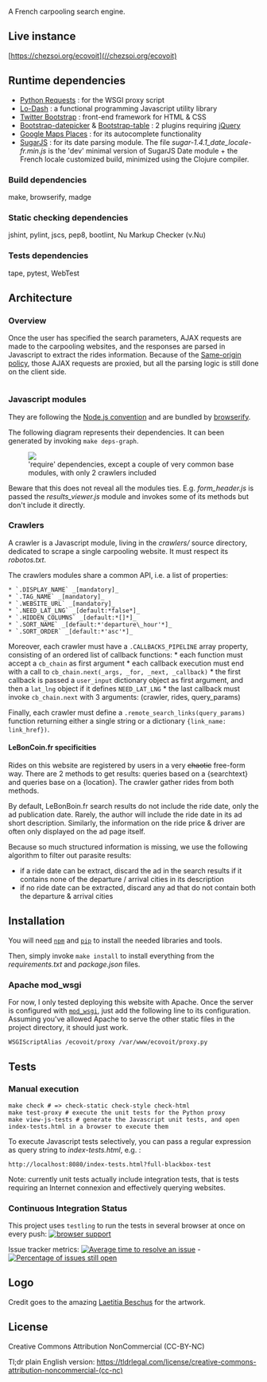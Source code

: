 A French carpooling search engine.


## Live instance

[https://chezsoi.org/ecovoit](//chezsoi.org/ecovoit)


## Runtime dependencies
- [Python Requests](http://python-requests.org/) : for the WSGI proxy script
- [Lo-Dash](//lodash.com) : a functional programming Javascript utility library
- [Twitter Bootstrap](http://getbootstrap.com) : front-end framework for HTML & CSS
- [Bootstrap-datepicker](//github.com/eternicode/bootstrap-datepicker) & [Bootstrap-table](//github.com/wenzhixin/bootstrap-table) : 2 plugins requiring [jQuery](http://jquery.com)
- [Google Maps Places](//developers.google.com/places/documentation) : for its autocomplete functionality
- [SugarJS](http://sugarjs.com) : for its date parsing module. The file  _sugar-1.4.1\_date\_locale-fr.min.js_ is the 'dev' minimal version of SugarJS Date module + the French locale customized build, minimized using the Clojure compiler.

### Build dependencies
make, browserify, madge

### Static checking dependencies
jshint, pylint, jscs, pep8, bootlint, Nu Markup Checker (v.Nu)

### Tests dependencies
tape, pytest, WebTest


## Architecture

### Overview

Once the user has specified the search parameters, AJAX requests are made to the carpooling websites, and the responses are parsed in Javascript to extract the rides information. Because of the [Same-origin policy](//developer.mozilla.org/en-US/docs/Web/Security/Same-origin_policy), those AJAX requests are proxied, but all the parsing logic is still done on the client side.

<img src="http://chezsoi.org/ecovoit/doc/diagram_archi_proxy.png" alt="">

### Javascript modules

They are following the [Node.js convention](//github.com/substack/browserify-handbook#node-packaged-modules) and are bundled by [browserify](http://browserify.org).

The following diagram represents their dependencies. It can been generated by invoking `make deps-graph`.

<figure>
    <img src="http://chezsoi.org/ecovoit/doc/dependencies_graph.png">
    <figcaption>
    'require' dependencies, except a couple of very common base modules, with only 2 crawlers included
    </figcaption>
</figure>

Beware that this does not reveal all the modules ties. E.g. *form\_header.js* is passed the *results\_viewer.js* module and invokes some of its methods but don't include it directly.

### Crawlers

A crawler is a Javascript module, living in the *crawlers/* source directory, dedicated to scrape a single carpooling website. It must respect its _robotos.txt_.

The crawlers modules share a common API, i.e. a list of properties:

    * `.DISPLAY_NAME` _[mandatory]_
    * `.TAG_NAME` _[mandatory]_
    * `.WEBSITE_URL` _[mandatory]_
    * `.NEED_LAT_LNG` _[default:*false*]_
    * `.HIDDEN_COLUMNS` _[default:*[]*]_
    * `.SORT_NAME` _[default:*'departure\_hour'*]_
    * `.SORT_ORDER` _[default:*'asc'*]_

Moreover, each crawler must have a `.CALLBACKS_PIPELINE` array property, consisting of an ordered list of callback functions:
    * each function must accept a `cb_chain` as first argument
    * each callback execution must end with a call to `cb_chain.next(_args, _for, _next, _callback)`
    * the first callback is passed a `user_input` dictionary object as first argument, and then a `lat_lng` object if it defines `NEED_LAT_LNG`
    * the last callback must invoke `cb_chain.next` with 3 arguments: (crawler, rides, query_params)

Finally, each crawler must define a  `.remote_search_links(query_params)` function returning either a single string or a dictionary `{link_name: link_href})`.

#### LeBonCoin.fr specificities

Rides on this website are registered by users in a very <strike>chaotic</strike> free-form way. There are 2 methods to get results: queries based on a {searchtext} and queries base on a {location}. The crawler gather rides from both methods.

By default, LeBonBoin.fr search results do not include the ride date, only the ad publication date. Rarely, the author will include the ride date in its ad short description. Similarly, the information on the ride price & driver are often only displayed on the ad page itself.

Because so much structured information is missing, we use the following algorithm to filter out parasite results:
- if a ride date can be extract, discard the ad in the search results if it contains none of the departure / arrival cities in its description
- if no ride date can be extracted, discard any ad that do not contain both the departure & arrival cities


## Installation

You will need [`npm`](//github.com/npm/npma) and [`pip`](//pip.pypa.io/en/latest/) to install the needed libraries and tools.

Then, simply invoke `make install` to install everything from the _requirements.txt_ and _package.json_ files.

### Apache mod_wsgi

For now, I only tested deploying this website with Apache. Once the server is configured with [`mod_wsgi`](//modwsgi.readthedocs.org), just add the following line to its configuration. Assuming you've allowed Apache to serve the other static files in the project directory, it should just work.

    WSGIScriptAlias /ecovoit/proxy /var/www/ecovoit/proxy.py


## Tests

### Manual execution

    make check # => check-static check-style check-html
    make test-proxy # execute the unit tests for the Python proxy
    make view-js-tests # generate the Javascript unit tests, and open index-tests.html in a browser to execute them

To execute Javascript tests selectively, you can pass a regular expression as query string to _index-tests.html_, e.g. :

    http://localhost:8080/index-tests.html?full-blackbox-test

Note: currently unit tests actually include integration tests, that is tests requiring an Internet connexion and effectively querying websites.

### Continuous Integration Status

This project uses `testling` to run the tests in several browser at once on every push:
[![browser support](//ci.testling.com/Lucas-C/ecovoit.png)](//ci.testling.com/Lucas-C/ecovoit)

Issue tracker metrics: [![Average time to resolve an issue](http://isitmaintained.com/badge/resolution/Lucas-C/ecovoit.svg)](http://isitmaintained.com/project/Lucas-C/ecovoit "Average time to resolve an issue") - [![Percentage of issues still open](http://isitmaintained.com/badge/open/Lucas-C/ecovoit.svg)](http://isitmaintained.com/project/Lucas-C/ecovoit "Percentage of issues still open")


## Logo
Credit goes to the amazing [Laetitia Beschus](http://laetitiabeschus.weebly.com) for the artwork.


## License
Creative Commons Attribution NonCommercial (CC-BY-NC)

Tl;dr plain English version: https://tldrlegal.com/license/creative-commons-attribution-noncommercial-(cc-nc)
